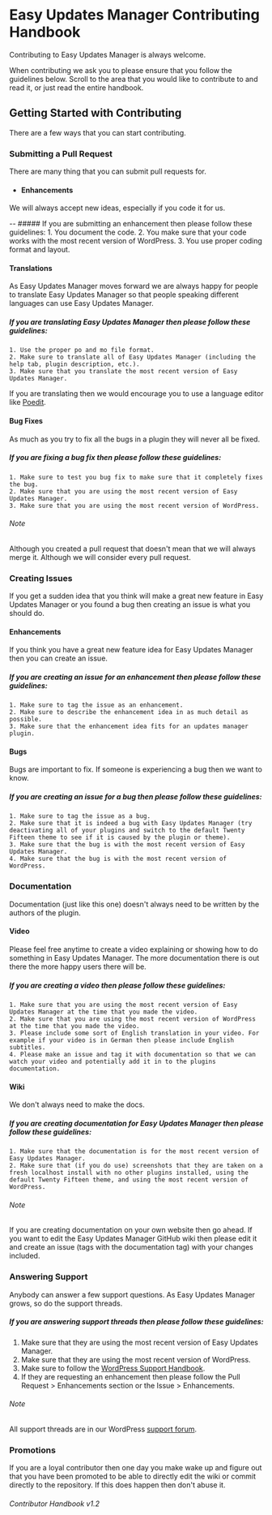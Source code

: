 # Easy Updates Manager Contributing Handbook
Contributing to Easy Updates Manager is always welcome.

When contributing we ask you to please ensure that you follow the guidelines below. Scroll to the area that you would like to contribute to and read it, or just read the entire handbook.

## Getting Started with Contributing
There are a few ways that you can start contributing.


### Submitting a Pull Request
There are many thing that you can submit pull requests for.

- #### Enhancements
We will always accept new ideas, especially if you code it for us.

-- ##### If you are submitting an enhancement then please follow these guidelines:
	1. You document the code. 
	2. You make sure that your code works with the most recent version of WordPress.
	3. You use proper coding format and layout.


#### Translations
As Easy Updates Manager moves forward we are always happy for people to translate Easy Updates Manager so that people speaking different languages can use Easy Updates Manager.

##### If you are translating Easy Updates Manager then please follow these guidelines:
	1. Use the proper po and mo file format.
	2. Make sure to translate all of Easy Updates Manager (including the help tab, plugin description, etc.).
	3. Make sure that you translate the most recent version of Easy Updates Manager.

If you are translating then we would encourage you to use a language editor like <a href="https://poedit.net/">Poedit</a>.


#### Bug Fixes
As much as you try to fix all the bugs in a plugin they will never all be fixed.

##### If you are fixing a bug fix then please follow these guidelines:
	1. Make sure to test you bug fix to make sure that it completely fixes the bug.
	2. Make sure that you are using the most recent version of Easy Updates Manager.
	3. Make sure that you are using the most recent version of WordPress.

###### Note
Although you created a pull request that doesn't mean that we will always merge it. Although we will consider every pull request.


### Creating Issues
If you get a sudden idea that you think will make a great new feature in Easy Updates Manager or you found a bug then creating an issue is what you should do.

#### Enhancements
If you think you have a great new feature idea for Easy Updates Manager then you can create an issue.

##### If you are creating an issue for an enhancement then please follow these guidelines:
	1. Make sure to tag the issue as an enhancement.
	2. Make sure to describe the enhancement idea in as much detail as possible.
	3. Make sure that the enhancement idea fits for an updates manager plugin.


#### Bugs
Bugs are important to fix. If someone is experiencing a bug then we want to know.

##### If you are creating an issue for a bug then please follow these guidelines:
	1. Make sure to tag the issue as a bug.
	2. Make sure that it is indeed a bug with Easy Updates Manager (try deactivating all of your plugins and switch to the default Twenty Fifteen theme to see if it is caused by the plugin or theme).
	3. Make sure that the bug is with the most recent version of Easy Updates Manager.
	4. Make sure that the bug is with the most recent version of WordPress.


### Documentation
Documentation (just like this one) doesn't always need to be written by the authors of the plugin.

#### Video
Please feel free anytime to create a video explaining or showing how to do something in Easy Updates Manager. The more documentation there is out there the more happy users there will be.

##### If you are creating a video then please follow these guidelines:
	1. Make sure that you are using the most recent version of Easy Updates Manager at the time that you made the video.
	2. Make sure that you are using the most recent version of WordPress at the time that you made the video.
	3. Please include some sort of English translation in your video. For example if your video is in German then please include English subtitles.
	4. Please make an issue and tag it with documentation so that we can watch your video and potentially add it in to the plugins documentation.


#### Wiki
We don't always need to make the docs.

##### If you are creating documentation for Easy Updates Manager then please follow these guidelines:
	1. Make sure that the documentation is for the most recent version of Easy Updates Manager.
	2. Make sure that (if you do use) screenshots that they are taken on a fresh localhost install with no other plugins installed, using the default Twenty Fifteen theme, and using the most recent version of WordPress.

###### Note
If you are creating documentation on your own website then go ahead. If you want to edit the Easy Updates Manager GitHub wiki then please edit it and create an issue (tags with the documentation tag) with your changes included.


### Answering Support
Anybody can answer a few support questions. As Easy Updates Manager grows, so do the support threads.

##### If you are answering support threads then please follow these guidelines:
1. Make sure that they are using the most recent version of Easy Updates Manager.
2. Make sure that they are using the most recent version of WordPress.
3. Make sure to follow the <a href="https://make.wordpress.org/support/handbook/">WordPress Support Handbook</a>.
4. If they are requesting an enhancement then please follow the Pull Request > Enhancements section or the Issue > Enhancements.

###### Note
All support threads are in our WordPress <a href="https://wordpress.org/support/plugin/stops-core-theme-and-plugin-updates">support forum</a>.

### Promotions
If you are a loyal contributor then one day you make wake up and figure out that you have been promoted to be able to directly edit the wiki or commit directly to the repository. If this does happen then don't abuse it.

###### Contributor Handbook v1.2
